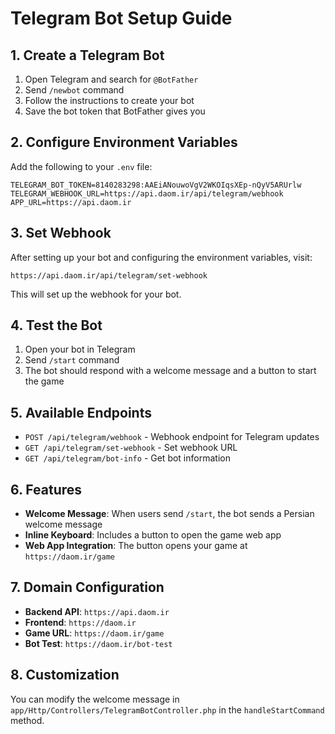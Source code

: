 # Telegram Bot Setup Guide

## 1. Create a Telegram Bot

1. Open Telegram and search for `@BotFather`
2. Send `/newbot` command
3. Follow the instructions to create your bot
4. Save the bot token that BotFather gives you

## 2. Configure Environment Variables

Add the following to your `.env` file:

```env
TELEGRAM_BOT_TOKEN=8140283298:AAEiANouwoVgV2WKOIqsXEp-nQyV5ARUrlw
TELEGRAM_WEBHOOK_URL=https://api.daom.ir/api/telegram/webhook
APP_URL=https://api.daom.ir
```

## 3. Set Webhook

After setting up your bot and configuring the environment variables, visit:

```
https://api.daom.ir/api/telegram/set-webhook
```

This will set up the webhook for your bot.

## 4. Test the Bot

1. Open your bot in Telegram
2. Send `/start` command
3. The bot should respond with a welcome message and a button to start the game

## 5. Available Endpoints

- `POST /api/telegram/webhook` - Webhook endpoint for Telegram updates
- `GET /api/telegram/set-webhook` - Set webhook URL
- `GET /api/telegram/bot-info` - Get bot information

## 6. Features

- **Welcome Message**: When users send `/start`, the bot sends a Persian welcome message
- **Inline Keyboard**: Includes a button to open the game web app
- **Web App Integration**: The button opens your game at `https://daom.ir/game`

## 7. Domain Configuration

- **Backend API**: `https://api.daom.ir`
- **Frontend**: `https://daom.ir`
- **Game URL**: `https://daom.ir/game`
- **Bot Test**: `https://daom.ir/bot-test`

## 8. Customization

You can modify the welcome message in `app/Http/Controllers/TelegramBotController.php` in the `handleStartCommand` method. 